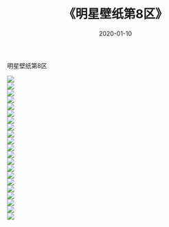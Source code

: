 ﻿---
layout: post
title:  《明星壁纸第8区》
date:   2020-01-10
img: http://img.660000.xyz/Sharelink/壁纸/明星壁纸/000-8.jpg
categories: [美女, 清纯, 唯美]
---

明星壁纸第8区

  ![](http://img.660000.xyz/Sharelink/壁纸/明星壁纸/168.jpg) <br> ![](http://img.660000.xyz/Sharelink/壁纸/明星壁纸/169.jpg) <br> ![](http://img.660000.xyz/Sharelink/壁纸/明星壁纸/170.jpg) <br> ![](http://img.660000.xyz/Sharelink/壁纸/明星壁纸/171.jpg) <br> ![](http://img.660000.xyz/Sharelink/壁纸/明星壁纸/172.bmp) <br> ![](http://img.660000.xyz/Sharelink/壁纸/明星壁纸/173.jpg) <br> ![](http://img.660000.xyz/Sharelink/壁纸/明星壁纸/174.jpg) <br> ![](http://img.660000.xyz/Sharelink/壁纸/明星壁纸/175.jpg) <br> ![](http://img.660000.xyz/Sharelink/壁纸/明星壁纸/176.jpg) <br> ![](http://img.660000.xyz/Sharelink/壁纸/明星壁纸/177.jpg) <br> ![](http://img.660000.xyz/Sharelink/壁纸/明星壁纸/178.jpg) <br> ![](http://img.660000.xyz/Sharelink/壁纸/明星壁纸/179.jpg) <br> ![](http://img.660000.xyz/Sharelink/壁纸/明星壁纸/180.jpg) <br> ![](http://img.660000.xyz/Sharelink/壁纸/明星壁纸/181.jpg) <br> ![](http://img.660000.xyz/Sharelink/壁纸/明星壁纸/182.jpg) <br> ![](http://img.660000.xyz/Sharelink/壁纸/明星壁纸/183.jpg) <br> ![](http://img.660000.xyz/Sharelink/壁纸/明星壁纸/184.jpg) <br> ![](http://img.660000.xyz/Sharelink/壁纸/明星壁纸/185.jpg) <br> ![](http://img.660000.xyz/Sharelink/壁纸/明星壁纸/186.jpg) <br> ![](http://img.660000.xyz/Sharelink/壁纸/明星壁纸/187.jpg) <br> ![](http://img.660000.xyz/Sharelink/壁纸/明星壁纸/188.jpg) <br>